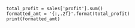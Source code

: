 
	total_profit = sales['profit'].sum()
	formatted_amt = '{:,.2f}'.format(total_profit)
	print(formatted_amt)